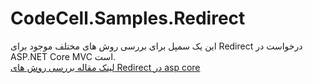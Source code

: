 # CodeCell.Samples.Redirect
این یک سمپل برای بررسی روش های مختلف موجود برای Redirect درخواست در ASP.NET Core MVC است.\
[لینک مقاله بررسی روش های Redirect در asp core](https://codecell.ir/a/2d17)
